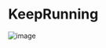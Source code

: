 # KeepRunning
![image](https://user-images.githubusercontent.com/30700664/92069142-dfb02700-edd2-11ea-9c50-d15cf80c37c5.png)
